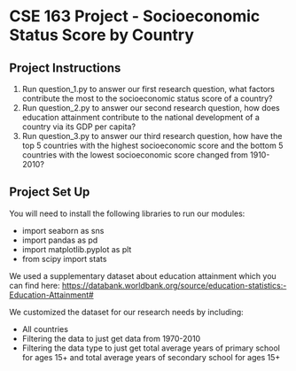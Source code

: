 # CSE 163 Project - Socioeconomic Status Score by Country

## Project Instructions
1. Run question_1.py to answer our first research question, what factors contribute the most to the socioeconomic status score of a country?
2. Run question_2.py to answer our second research question, how does education attainment contribute to the national development of a country via its GDP per capita?
3. Run question_3.py to answer our third research question, how have the top 5 countries with the highest socioeconomic score and the bottom 5 countries with the lowest socioeconomic score changed from 1910-2010?


## Project Set Up
You will need to install the following libraries to run our modules:
- import seaborn as sns
- import pandas as pd
- import matplotlib.pyplot as plt
- from scipy import stats

We used a supplementary dataset about education attainment which you can find here: https://databank.worldbank.org/source/education-statistics:-Education-Attainment# 

We customized the dataset for our research needs by including:
- All countries
- Filtering the data to just get data from 1970-2010
- Filtering the data type to just get total average years of primary school for ages 15+ and total average years of secondary school for ages 15+